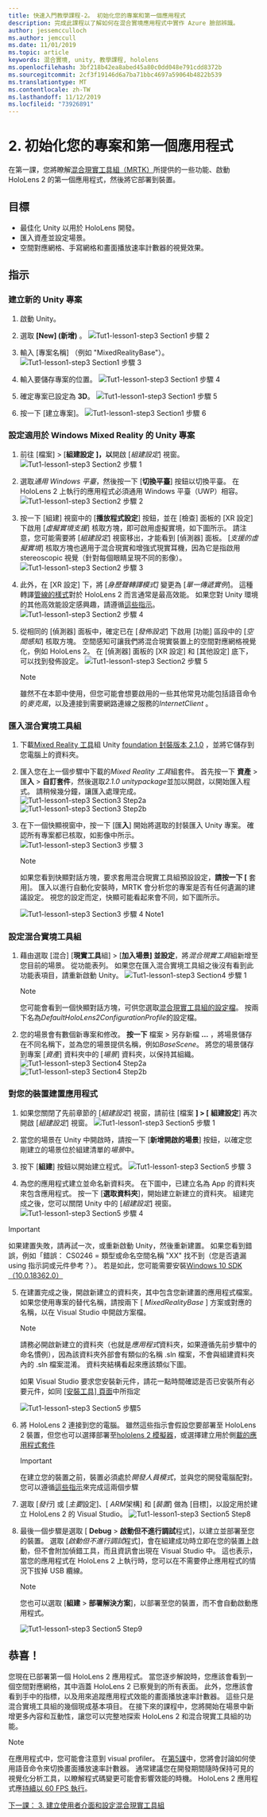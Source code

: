 ```yaml
---
title: 快速入門教學課程-2。 初始化您的專案和第一個應用程式
description: 完成此課程以了解如何在混合實境應用程式中實作 Azure 臉部辨識。
author: jessemcculloch
ms.author: jemccull
ms.date: 11/01/2019
ms.topic: article
keywords: 混合實境, unity, 教學課程, hololens
ms.openlocfilehash: 3bf218b42ea8abed45a80c0dd048e791cdd8372b
ms.sourcegitcommit: 2cf3f19146d6a7ba71bbc4697a59064b4822b539
ms.translationtype: MT
ms.contentlocale: zh-TW
ms.lasthandoff: 11/12/2019
ms.locfileid: "73926891"
---
```

# <a name="2-initializing-your-project-and-first-application"></a>2. 初始化您的專案和第一個應用程式

在第一課，您將瞭解[混合現實工具組（MRTK）]()所提供的一些功能、啟動 HoloLens 2 的第一個應用程式，然後將它部署到裝置。

## <a name="objectives"></a>目標

* 最佳化 Unity 以用於 HoloLens 開發。
* 匯入資產並設定場景。
* 空間對應網格、手寫網格和畫面播放速率計數器的視覺效果。

## <a name="instructions"></a>指示

### <a name="create-new-unity-project"></a>建立新的 Unity 專案

1. 啟動 Unity。
2. 選取 **\[New\] (新增)** 。
![Tut1-lesson1-step3 Section1 步驟 2](images/mrlearning-base-ch1-1-step2.JPG)

3. 輸入 [專案名稱] （例如 "MixedRealityBase"）。
![Tut1-lesson1-step3 Section1 步驟 3](images/mrlearning-base-ch1-1-step3.JPG)
4. 輸入要儲存專案的位置。
![Tut1-lesson1-step3 Section1 步驟 4](images/mrlearning-base-ch1-1-step4.JPG)
5. 確定專案已設定為 **3D**。
![Tut1-lesson1-step3 Section1 步驟 5](images/mrlearning-base-ch1-1-step5.JPG)
6. 按一下 [建立專案]。
![Tut1-lesson1-step3 Section1 步驟 6](images/mrlearning-base-ch1-1-step6.JPG)


### <a name="configure-the-unity-project-for-windows-mixed-reality"></a>設定適用於 Windows Mixed Reality 的 Unity 專案

1. 前往 [檔案] > [**組建設定** **]，以**開啟 [*組建設定*] 視窗。
![Tut1-lesson1-step3 Section2 步驟 1](images/mrlearning-base-ch1-2-step1.JPG)
2. 選取*通用 Windows 平臺*，然後按一下 [**切換平臺**] 按鈕以切換平臺。 在 HoloLens 2 上執行的應用程式必須通用 Windows 平臺（UWP）相容。
![Tut1-lesson1-step3 Section2 步驟 2](images/mrlearning-base-ch1-2-step2.JPG)
3. 按一下 [組建] 視窗中的 [**播放程式設定**] 按鈕，並在 [檢查] 面板的 [XR 設定] 下啟用 [*虛擬實境支援*] 核取方塊，即可啟用虛擬實境，如下圖所示。 請注意，您可能需要將 [*組建設定*] 視窗移出，才能看到 [偵測器] 面板。 [*支援的虛擬實境*] 核取方塊也適用于混合現實和增強式現實耳機，因為它是指啟用 stereoscopic 視覺（針對每個眼睛呈現不同的影像）。 ![Tut1-lesson1-step3 Section2 步驟 3](images/mrlearning-base-ch1-2-step3.JPG)
4. 此外，在 [XR 設定] 下，將 [*身歷聲轉譯模式]* 變更為 [*單一傳遞實例*]。 這種轉譯[管線的樣式](https://docs.unity3d.com/Manual/SinglePassStereoRenderingHoloLens.html)對於 HoloLens 2 而言通常是最高效能。 如果您對 Unity 環境的其他高效能設定感興趣，請遵循[這些指示](recommended-settings-for-unity.md)。
![Tut1-lesson1-step3 Section2 步驟 4](images/mrlearning-base-ch1-2-step4.jpg)
5. 從相同的 [偵測器] 面板中，確定已在 [*發佈設定*] 下啟用 [功能] 區段中的 [*空間感知*] 核取方塊。 空間感知可讓我們將混合現實裝置上的空間對應網格視覺化，例如 HoloLens 2。 在 [偵測器] 面板的 [XR 設定] 和 [其他設定] 底下，可以找到發佈設定。
![Tut1-lesson1-step3 Section2 步驟 5](images/mrlearning-base-ch1-2-step5.JPG)

    > [!NOTE]
    > 雖然不在本節中使用，但您可能會想要啟用的一些其他常見功能包括語音命令的*麥克風*，以及連接到需要網路連線之服務的*InternetClient* 。

### <a name="import-the-mixed-reality-toolkit"></a>匯入混合實境工具組

1. 下載[Mixed Reality 工具](https://github.com/microsoft/MixedRealityToolkit-Unity/releases)組 Unity [foundation 封裝版本 2.1.0](https://github.com/microsoft/MixedRealityToolkit-Unity/releases/download/v2.1.0/Microsoft.MixedReality.Toolkit.Unity.Foundation.2.1.0.unitypackage) ，並將它儲存到您電腦上的資料夾。

2. 匯入您在上一個步驟中下載的*Mixed Reality 工具*組套件。 首先按一下 **資產** > 匯**入** > **自訂套件**，然後選取*2.1.0 unitypackage*並加以開啟，以開始匯入程式。 請稍候幾分鐘，讓匯入處理完成。
    ![Tut1-lesson1-step3 Section3 Step2a](images/mrlearning-base-ch1-3-step2a.JPG) ![Tut1-lesson1-step3 Section3 Step2b](images/mrlearning-base-ch1-3-step2b.JPG)

3. 在下一個快顯視窗中，按一下 [匯**入**] 開始將選取的封裝匯入 Unity 專案。 確認所有專案都已核取，如影像中所示。
    ![Tut1-lesson1-step3 Section3 步驟 3](images/mrlearning-base-ch1-3-step3.JPG)

    > [!NOTE]
    > 如果您看到快顯對話方塊，要求套用混合現實工具組預設設定，**請按一下 [** 套用]。 匯入以進行自動化安裝時，MRTK 會分析您的專案是否有任何遺漏的建議設定。 視您的設定而定，快顯可能看起來會不同，如下圖所示。

    ![Tut1-lesson1-step3 Section3 步驟 4 Note1](images/mrlearning-base-ch1-3-step4-note1.JPG)

### <a name="configure-the-mixed-reality-toolkit"></a>設定混合實境工具組

1. 藉由選取 [混合] [**現實工具**組] > [**加入場景] 並設定**，將*混合現實工具*組新增至您目前的場景。 從功能表列。 如果您在匯入混合實境工具組之後沒有看到此功能表項目，請重新啟動 Unity。
    ![Tut1-lesson1-step3 Section4 步驟 1](images/mrlearning-base-ch1-4-step1.JPG)

    > [!NOTE]
    > 您可能會看到一個快顯對話方塊，可供您選取[混合現實工具組的設定檔](https://microsoft.github.io/MixedRealityToolkit-Unity/Documentation/Profiles/Profiles.html)。 按兩下名為*DefaultHoloLens2ConfigurationProfile*的設定檔。

2. 您的場景會有數個新專案和修改。 **按一下** 檔案 > 另存新檔 **...** ，將場景儲存在不同名稱下，並為您的場景提供名稱，例如*BaseScene*。 將您的場景儲存到專案 [*資產*] 資料夾中的 [*場景*] 資料夾，以保持其組織。
    ![Tut1-lesson1-step3 Section4 Step2a](images/mrlearning-base-ch1-4-step2a.JPG) ![Tut1-lesson1-step3 Section4 Step2b](images/mrlearning-base-ch1-4-step2b.JPG)

### <a name="build-your-application-to-your-device"></a>對您的裝置建置應用程式

1. 如果您關閉了先前章節的 [*組建設定*] 視窗，請前往 [檔案 **] > [** **組建設定**] 再次開啟 [*組建設定*] 視窗。
    ![Tut1-lesson1-step3 Section5 步驟 1](images/mrlearning-base-ch1-5-step1.JPG)

2. 當您的場景在 Unity 中開啟時，請按一下 [**新增開啟的場景**] 按鈕，以確定您剛建立的場景位於組建清單的*場景*中。

3. 按下 [**組建**] 按鈕以開始建立程式。
    ![Tut1-lesson1-step3 Section5 步驟 3](images/mrlearning-base-ch1-5-step3.JPG)

4. 為您的應用程式建立並命名新資料夾。 在下圖中，已建立名為 App 的資料夾來包含應用程式。 按一下 [**選取資料夾**]，開始建立新建立的資料夾。 組建完成之後，您可以關閉 Unity 中的 [*組建設定*] 視窗。
    ![Tut1-lesson1-step3 Section5 步驟 4](images/mrlearning-base-ch1-5-step4.JPG)

  > [!IMPORTANT]
  > 如果建置失敗，請再試一次，或重新啟動 Unity，然後重新建置。 如果您看到錯誤，例如「錯誤： CS0246 = 類型或命名空間名稱 "XX" 找不到（您是否遺漏 using 指示詞或元件參考？）。 若是如此，您可能需要安裝[Windows 10 SDK （10.0.18362.0）](https://developer.microsoft.com//windows/downloads/windows-10-sdk)

5. 在建置完成之後，開啟新建立的資料夾，其中包含您新建置的應用程式檔案。 如果您使用專案的替代名稱，請按兩下 [ *MixedRealityBase* ] 方案或對應的名稱，以在 Visual Studio 中開啟方案檔。

    > [!NOTE]
    > 請務必開啟新建立的資料夾（也就是*應用程式*資料夾，如果遵循先前步驟中的命名慣例），因為該資料夾外部會有類似的名稱 .sln 檔案，不會與組建資料夾內的 .sln 檔案混淆。 資料夾結構看起來應該類似下圖。
    >
    > 如果 Visual Studio 要求您安裝新元件，請花一點時間確認是否已安裝所有必要元件，如同 [[安裝工具] 頁面](install-the-tools.md)中所指定

    ![Tut1-lesson1-step3 Section5 步驟5](images/mrlearning-base-ch1-5-step5.JPG)

6. 將 HoloLens 2 連接到您的電腦。 雖然這些指示會假設您要部署至 HoloLens 2 裝置，但您也可以選擇部署至[hololens 2 模擬器](using-the-hololens-emulator.md)，或選擇建立用於側[載的應用程式套件](<https://docs.microsoft.com//windows/uwp/packaging/packaging-uwp-apps>)

    > [!IMPORTANT]
    > 在建立您的裝置之前，裝置必須處於*開發人員模式*，並與您的開發電腦配對。 您可以遵循[這些指示](using-visual-studio.md)來完成這兩個步驟

7. 選取 [*發行*] 或 [*主要*設定]、[ *ARM*架構] 和 [*裝置*] 做為 [目標]，以設定用於建立 HoloLens 2 的 Visual Studio。
    ![Tut1-lesson1-step3 Section5 Step8](images/mrlearning-base-ch1-5-step7.JPG)

8. 最後一個步驟是選取 [ **Debug** > **啟動但不進行調試**程式]，以建立並部署至您的裝置。 選取 [*啟動但不進行調試*程式]，會在組建成功時立即在您的裝置上啟動，但不會附加偵錯工具，而且資訊會出現在 Visual Studio 中。 這也表示，當您的應用程式在 HoloLens 2 上執行時，您可以在不需要停止應用程式的情況下拔掉 USB 纜線。

    > [!NOTE]
    > 您也可以選取 [**組建** > **部署解決方案**]，以部署至您的裝置，而不會自動啟動應用程式。

    ![Tut1-lesson1-step3 Section5 Step9](images/mrlearning-base-ch1-5-step8.JPG)

## <a name="congratulations"></a>恭喜！

您現在已部署第一個 HoloLens 2 應用程式。 當您逐步解說時，您應該會看到一個空間對應網格，其中涵蓋 HoloLens 2 已察覺到的所有表面。 此外，您應該會看到手中的指標，以及用來追蹤應用程式效能的畫面播放速率計數器。 這些只是混合實境工具組的幾個現成基本項目。 在接下來的課程中，您將開始在場景中新增更多內容和互動性，讓您可以完整地探索 HoloLens 2 和混合現實工具組的功能。

> [!NOTE]
> 在應用程式中，您可能會注意到 visual profiler。 在[第5課](mrlearning-base-ch5.md)中，您將會討論如何使用語音命令來切換畫面播放速率計數器。 通常建議您在開發期間隨時保持可見的視覺化分析工具，以瞭解程式碼變更可能會影響效能的時機。 HoloLens 2 應用程式應[持續以 60 FPS 執行](understanding-performance-for-mixed-reality.md)。

[下一課： 3. 建立使用者介面和設定混合現實工具組](mrlearning-base-ch2.md)
